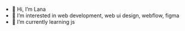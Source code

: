 - 👋 Hi, I’m Lana
- 👀 I’m interested in web development, web ui design, webflow, figma
- 🌱 I’m currently learning js



<!---
Lana-pixel/Lana-pixel is a ✨ special ✨ repository because its `README.md` (this file) appears on your GitHub profile.
You can click the Preview link to take a look at your changes.
--->
